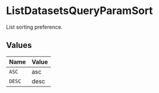 # ListDatasetsQueryParamSort

List sorting preference.


## Values

| Name   | Value  |
| ------ | ------ |
| `ASC`  | asc    |
| `DESC` | desc   |